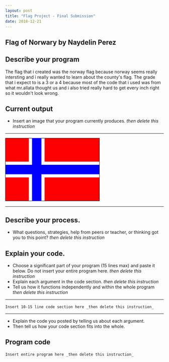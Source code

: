 ```yaml
---
layout: post
title: "Flag Project - Final Submission"
date: 2018-12-21
---
```


## Flag of Norwary by Naydelin Perez

## Describe your program

The flag that i created was the norway flag because norway seems really intersting and i really wanted to learn about the county's flag. 
The grade that i expect to is a 3 or a 4 because most of the code that i used was from what mr.allata thought us and i also tried really hard to get every inch right so it wouldn't look wrong.

## Current output

-   Insert an image that your program currently produces. _then delete this instruction_

* * *
![Flag](/images/final-flag.png)
* * *

## Describe your process.

-   What questions, strategies, help from peers or teacher, or thinking got you to this point? _then delete this instruction_


<!--- Delete this comment and add your writing -->


## Explain your code.

-   Choose a significant part of your program (15 lines max) and paste it below. Do not insert your entire program here. _then delete this instruction_
-   Explain each argument in the code section. _then delete this instruction_
-   Tell us how it functions independently and within the whole program _then delete this instruction_

* * *

```
Insert 10-15 line code section here _then delete this instruction_
```

* * *

-   Explain the code you posted by telling us about each argument.
-   Then tell us how your code section fits into the whole.
 
<!--- Delete this comment and add your writing -->


## Program code

```
Insert entire program here _then delete this instruction_
